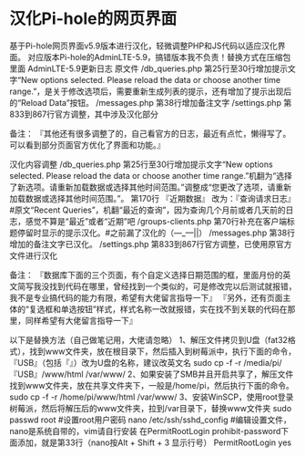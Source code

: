 # 汉化Pi-hole的网页界面
基于Pi-hole网页界面v5.9版本进行汉化，轻微调整PHP和JS代码以适应汉化界面。 
对应版本Pi-hole的AdminLTE-5.9，搞错版本我不负责！替换方式在压缩包里面
AdminLTE-5.9更新日志
原文件
/db_queries.php 第25行至30行增加提示文字“New options selected. Please reload the data or choose another time range.”，是关于修改选项后，需要重新生成列表的提示，还有增加了提示出现后的“Reload Data”按钮。
/messages.php 第38行增加备注文字
/settings.php 第833到867行官方调整，其中涉及汉化部分

备注：
『其他还有很多调整了的，自己看官方的日志，最近有点忙，懒得写了。可以看到部分页面官方优化了界面和功能。』

汉化内容调整
/db_queries.php 第25行至30行增加提示文字“New options selected. Please reload the data or choose another time range.”机翻为“选择了新选项。请重新加载数据或选择其他时间范围。”调整成“您更改了选项，请重新加载数据或选择其他时间范围。”。
第170行	『近期数据』	改为：『查询请求日志』#原文“Recent Queries”，机翻“最近的查询”，因为查询几个月前或者几天前的日志，感觉不算是“最近”或者“近期”吧
/groups-clients.php 第70行补充在客户端标题停留时显示的提示汉化。#之前漏了汉化的（—_—||）
/messages.php 第38行增加的备注文字已汉化。
/settings.php 第833到867行官方调整，已使用原官方文件进行汉化

备注：
『数据库下面的三个页面，有个自定义选择日期范围的框，里面月份的英文简写我没找到代码在哪里，曾经找到一个类似的，可是修改完以后测试就报错，我不是专业搞代码的能力有限，希望有大佬留言指导一下』
『另外，还有页面主体的“复选框和单选按钮”样式，样式名称一改就报错，实在找不到关联的代码在那里，同样希望有大佬留言指导一下』

以下是替换方法（自己做笔记用，大佬请忽略）
1、解压文件拷贝到U盘（fat32格式），找到www文件夹，放在根目录下，然后插入到树莓派中，执行下面的命令，『USB』（包括『』）改为U盘的名称，建议改英文名
sudo cp -f -r /media/pi/『USB』/www/html /var/www/
2、如果安装了SMB并且开启共享了，解压文件找到www文件夹，放在共享文件夹下，一般是/home/pi，然后执行下面的命令。
sudo cp -f -r /home/pi/www/html /var/www/
3、安装WinSCP，使用root登录树莓派，然后将解压后的www文件夹，拉到/var目录下，替换www文件夹
	sudo passwd root			#设置root用户密码
	nano /etc/ssh/sshd_config	#编辑设置文件，nano是系统自带的，vim请自行安装
	在PermitRootLogin prohibit-password下面添加，就是第33行（nano按Alt + Shift + 3 显示行号）
	PermitRootLogin yes


